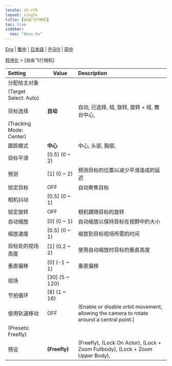 ```yaml
---
locale: zh-rCN
layout: single
title: [自由飞行相机]
toc: true
sidebar:
  nav: "docs-tw"
---
```

[Eng](/dancexr/menu/2025.4/motion/freefly_cam) | [繁中](/tw/dancexr/menu/2025.4/motion/freefly_cam) | [日本語](/jp/dancexr/menu/2025.4/motion/freefly_cam) | [한국어](/kr/dancexr/menu/2025.4/motion/freefly_cam) | [简中](/zh/dancexr/menu/2025.4/motion/freefly_cam)

[程序化](../menu#程序化) > [自由飞行相机]



| Setting | Value | Description |
| :--- | --- | :--- |
| 分配给主对象 || 
| (Target Select: Auto) || 
| 目标选择 | **自动** | 自动, 已选择, 组, 旋转, 旋转 + 组, 舞台中心,  |
| (Tracking Mode: Center) || 
| 跟踪模式 | **中心** | 中心, 头部, 胸部,  |
| 目标平滑 | [0.5] (0 ~ 2) | 
| 预测 | [1] (0 ~ 2) | 预测目标的位置以减少平滑造成的延迟
| 锁定目标 | OFF | 自动聚焦目标
| 相机抖动 | [0.5] (0 ~ 1) | 
| 锁定旋转 | OFF | 相机跟随目标的旋转
| 自动缩放 | [0] (0 ~ 1) | 自动缩放以保持目标在视野中的大小
| 缩放速度 | [0.5] (0 ~ 1) | 缩放到目标视场所需的时间
| 目标处的视场高度 | [1] (0.2 ~ 2) | 使用自动缩放时目标的垂直高度
| 垂直偏移 | [0] (-1 ~ 1) | 垂直偏移
| 视场 | [30] (5 ~ 120) | 
| 节拍循环 | [8] (1 ~ 16) | 
| 使用轨道移动 | OFF | (Enable or disable orbit movement, allowing the camera to rotate around a central point.)
| (Presets: Freefly) || 
| 预设 | **(Freefly)** | (Freefly), (Lock On Actor), (Lock + Zoom Fullbody), (Lock + Zoom Upper Body),  |

